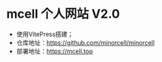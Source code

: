 # mcell 个人网站 V2.0

- 使用VitePress搭建；
- 仓库地址：https://github.com/minorcell/minorcell
- 部署地址：https://mcell.top